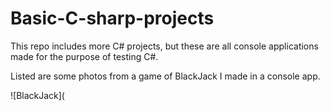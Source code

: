 # Basic-C-sharp-projects

This repo includes more C# projects, but these are all console applications made for the purpose of testing C#.

Listed are some photos from a game of BlackJack I made in a console app.

![BlackJack](
